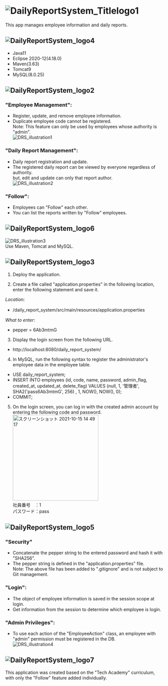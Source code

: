 # ![DailyReportSystem_Titlelogo1](https://user-images.githubusercontent.com/89298806/136986428-52781547-1132-4f7e-88c1-aee58c26bc2f.png)</br>
This app manages employee information and daily reports.

## ![DailyReportSystem_logo4](https://user-images.githubusercontent.com/89298806/136723873-67b6efde-c576-44dd-9679-b1d74d5183d3.png)</br>
- Java11
- Eclipse 2020-12(4.18.0)
- Maven(3.63)
- Tomcat9
- MySQL(8.0.25)

## ![DailyReportSystem_logo2](https://user-images.githubusercontent.com/89298806/136723870-0e177ba5-2cdc-4724-81a0-af4196dc14b2.png)</br>
### "Employee Management": </br>
- Register, update, and remove employee information.
- Duplicate employee code cannot be registered.  </br>
Note: This feature can only be used by employees whose authority is "admin".</br>
![DRS_illustration1](https://user-images.githubusercontent.com/89298806/136745530-8b71d7ca-6dd0-4a80-a9f9-797231458c33.png)</br>

### "Daily Report Management": </br>
- Daily report registration and update.
- The registered daily report can be viewed by everyone regardless of authority.</br>
  but, edit and update can only that report author. </br>
![DRS_illustration2](https://user-images.githubusercontent.com/89298806/136745532-cd6b5d27-c499-4011-aaf1-b1e473481275.png)</br>

### "Follow": </br>
- Employees can "Follow" each other.
- You can list the reports written by "Follow" employees.

## ![DailyReportSystem_logo6](https://user-images.githubusercontent.com/89298806/136979198-961804fb-2595-42ed-8e04-c6645bfa097a.png) </br>

![DRS_illustration3](https://user-images.githubusercontent.com/89298806/136979207-accdeda7-1704-41be-bd5c-249c66afe578.png)</br>
Use Maven, Tomcat and MySQL. </br>

## ![DailyReportSystem_logo3](https://user-images.githubusercontent.com/89298806/137586477-9bb92aed-dc94-411d-a3d1-a2ec8cb7a846.png) </br>

1. Deploy the application. </br>

2. Create a file called "application.properties" in the following location, enter the following statement and save it. </br>

*Location*: </br>
- /daily_report_system/src/main/resources/application.properties　</br>

*What to enter*: </br>
- pepper = 6Ab3mtmG </br>


3. Display the login screen from the following URL. </br>
- http://localhost:8080/daily_report_system/</br>

4. In MySQL, run the following syntax to register the administrator's employee data in the employee table. </br>
- USE daily_report_system;
- INSERT INTO employees (id, code, name, password, admin_flag, created_at, updated_at, delete_flag) VALUES (null, 1, '管理者', SHA2('pass6Ab3mtmG', 256) , 1, NOW(), NOW(), 0);
- COMMIT;

5. On the login screen, you can log in with the created admin account by entering the following code and password. </br>
<img width="271" alt="スクリーンショット 2021-10-15 14 49 17" src="https://user-images.githubusercontent.com/89298806/137439220-fa95acdb-36a6-4da8-b629-f27dae74256d.png"> </br>
社員番号　：1 </br>
パスワード：pass </br>

## ![DailyReportSystem_logo5](https://user-images.githubusercontent.com/89298806/136747621-da69c83f-fd39-4ffb-92e6-28cde8af2f10.png) </br>
### "Security" </br>
- Concatenate the pepper string to the entered password and hash it with "SHA256". </br>
- The pepper string is defined in the "application.properties" file. </br>
Note: The above file has been added to ".gitignore" and is not subject to Git management.

### "Login": </br>
- The object of employee information is saved in the session scope at login. </br>
- Get information from the session to determine which employee is login. </br>

### "Admin Privileges": </br>
- To use each action of the "EmployeeAction" class, an employee with "admin" permission must be registered in the DB. </br>
![DRS_illustration4](https://user-images.githubusercontent.com/89298806/136979211-7c33eb89-cf79-49f6-ae6d-26c8c1c180fb.png) </br>

## ![DailyReportSystem_logo7](https://user-images.githubusercontent.com/89298806/136986423-b0ea3850-abfd-4c89-8cfb-aade42dd51b5.png) </br>
This application was created based on the "Tech Academy" curriculum, with only the "Follow" feature added individually. </br>
